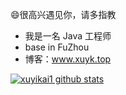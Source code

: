 <!-- Hi there 👋 -->

<!--
**xuyikai1/xuyikai1** is a ✨ _special_ ✨ repository because its `README.md` (this file) appears on your GitHub profile.

Here are some ideas to get you started:

- 🔭 I’m currently working on ...
- 🌱 I’m currently learning ...
- 👯 I’m looking to collaborate on ...
- 🤔 I’m looking for help with ...
- 💬 Ask me about ...
- 📫 How to reach me: ...
- 😄 Pronouns: ...
- ⚡ Fun fact: ...
-->

😄很高兴遇见你，请多指教

- 我是一名 Java 工程师
- base in FuZhou
- 博客：www.xuyk.top

[![xuyikai1 github stats](https://github-readme-stats.vercel.app/api?username=xuyikai1)](http://xuyk.top)
